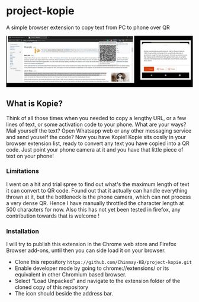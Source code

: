 # project-kopie
A simple browser extension to copy text from PC to phone over QR

![Use case 1](https://raw.githubusercontent.com/Chinmay-KB/project-kopie/master/screenshots/kopie1.jpg)

## What is Kopie?
Think of all those times when you needed to copy a lengthy URL, or a few lines of text, or some activation code to your phone. What are your ways? Mail yourself the text? Open Whatsapp web or any other messaging service and send youself the code? Now you have Kopie!
Kopie sits cosily in your browser extension list, ready to convert any text you have copied into a QR code. Just point your phone camera at it and you have that little piece of text on your phone!

### Limitations
I went on a hit and trial spree to find out what's the maximum length of text it can convert to QR code. Found out that it actually can handle everything thrown at it, but the bottleneck is the phone camera, which can not process a very dense QR. Hence I have manually throttled the character length at 500 characters for now. Also this has not yet been tested in firefox, any contribution towards that is welcome !

### Installation
I will try to publish this extension in the Chrome web store and Firefox Browser add-ons, until then you can side load it on your browser.
* Clone this repository `https://github.com/Chinmay-KB/project-kopie.git`
* Enable developer mode by going to chrome://extensions/ or its equivalent in other Chromium based browser.
* Select "Load Unpacked" and navigate to the extension folder of the cloned copy of this repository
* The icon should beside the address bar.

